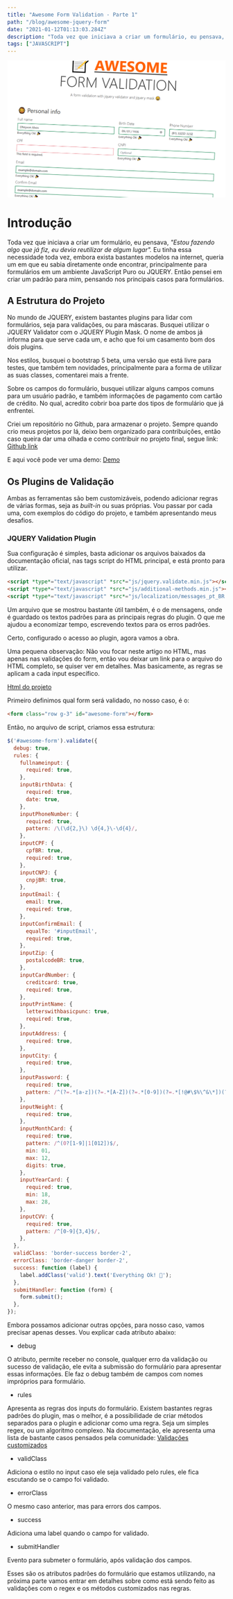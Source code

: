 ```yaml
---
title: "Awesome Form Validation - Parte 1"
path: "/blog/awesome-jquery-form"
date: "2021-01-12T01:13:03.284Z"
description: "Toda vez que iniciava a criar um formulário, eu pensava, Estou fazendo algo que já fiz, eu devia reutilizar de algum lugar. Eu tinha essa necessidade toda vez, embora exista bastantes modelos na internet, queria um em que eu sabia diretamente onde encontrar, principalmente para formulários em um ambiente JavaScript Puro ou JQUERY."
tags: ["JAVASCRIPT"]
---
```


![Awesome Form Validation](./form-validation.png)

# Introdução

Toda vez que iniciava a criar um formulário, eu pensava, _"Estou fazendo algo que já fiz, eu devia reutilizar de algum lugar"._ Eu tinha essa necessidade toda vez, embora exista bastantes modelos na internet, queria um em que eu sabia diretamente onde encontrar, principalmente para formulários em um ambiente JavaScript Puro ou JQUERY. Então pensei em criar um padrão para mim, pensando nos principais casos para formulários.

## A Estrutura do Projeto

No mundo de JQUERY, existem bastantes plugins para lidar com formulários, seja para validações, ou para máscaras. Busquei utilizar o JQUERY Validator com o JQUERY Plugin Mask. O nome de ambos já informa para que serve cada um, e acho que foi um casamento bom dos dois plugins.

Nos estilos, busquei o bootstrap 5 beta, uma versão que está livre para testes, que também tem novidades, principalmente para a forma de utilizar as suas classes, comentarei mais a frente.

Sobre os campos do formulário, busquei utilizar alguns campos comuns para um usuário padrão, e também informações de pagamento com cartão de crédito. No qual, acredito cobrir boa parte dos tipos de formulário que já enfrentei.

Criei um repositório no Github, para armazenar o projeto. Sempre quando crio meus projetos por lá, deixo bem organizado para contribuições, então caso queira dar uma olhada e como contribuir no projeto final, segue link: [Github link](https://github.com/Dheyson/awesome-form-jquery-validator)

E aqui você pode ver uma demo: [Demo](https://dheyson.github.io/awesome-form-jquery-validator/index.html)

## Os Plugins de Validação

Ambas as ferramentas são bem customizáveis, podendo adicionar regras de várias formas, seja as _built-in_ ou suas próprias. Vou passar por cada uma, com exemplos do código do projeto, e também apresentando meus desafios.

### JQUERY Validation Plugin

Sua configuração é simples, basta adicionar os arquivos baixados da documentação oficial, nas tags script do HTML principal, e está pronto para utilizar.

```html
<script *type*="text/javascript" *src*="js/jquery.validate.min.js"></script>    
<script *type*="text/javascript" *src*="js/additional-methods.min.js"></script>
<script *type*="text/javascript" *src*="js/localization/messages_pt_BR.min.js"></script>
```

Um arquivo que se mostrou bastante útil também, é o de mensagens, onde é guardado os textos padrões para as principais regras do plugin. O que me ajudou a economizar tempo, escrevendo textos para os erros padrões.

Certo, configurado o acesso ao plugin, agora vamos a obra.

Uma pequena observação: Não vou focar neste artigo no HTML, mas apenas nas validações do form, então vou deixar um link para o arquivo do HTML completo, se quiser ver em detalhes. Mas basicamente, as regras se aplicam a cada input específico.

[Html do projeto](https://github.com/Dheyson/awesome-form-jquery-validator/blob/main/index.html)

Primeiro definimos qual form será validado, no nosso caso, é o:

```html
<form class="row g-3" id="awesome-form"></form>
```

Então, no arquivo de script, criamos essa estrutura:

```javascript
$('#awesome-form').validate({
  debug: true,
  rules: {
    fullnameinput: {
      required: true,
    },
    inputBirthData: {
      required: true,
      date: true,
    },
    inputPhoneNumber: {
      required: true,
      pattern: /\(\d{2,}\) \d{4,}\-\d{4}/,
    },
    inputCPF: {
      cpfBR: true,
      required: true,
    },
    inputCNPJ: {
      cnpjBR: true,
    },
    inputEmail: {
      email: true,
      required: true,
    },
    inputConfirmEmail: {
      equalTo: '#inputEmail',
      required: true,
    },
    inputZip: {
      postalcodeBR: true,
    },
    inputCardNumber: {
      creditcard: true,
      required: true,
    },
    inputPrintName: {
      letterswithbasicpunc: true,
      required: true,
    },
    inputAddress: {
      required: true,
    },
    inputCity: {
      required: true,
    },
    inputPassword: {
      required: true,
      pattern: /^(?=.*[a-z])(?=.*[A-Z])(?=.*[0-9])(?=.*[!@#\$%\^&\*])(?=.{8,})/,
    },
    inputNeight: {
      required: true,
    },
    inputMonthCard: {
      required: true,
      pattern: /^(0?[1-9]|1[012])$/,
      min: 01,
      max: 12,
      digits: true,
    },
    inputYearCard: {
      required: true,
      min: 18,
      max: 28,
    },
    inputCVV: {
      required: true,
      pattern: /^[0-9]{3,4}$/,
    },
  },
  validClass: 'border-success border-2',
  errorClass: 'border-danger border-2',
  success: function (label) {
    label.addClass('valid').text('Everything Ok! 🎉');
  },
  submitHandler: function (form) {
    form.submit();
  },
});
```

Embora possamos adicionar outras opções, para nosso caso, vamos precisar apenas desses. Vou explicar cada atributo abaixo:

- debug

O atributo, permite receber no console, qualquer erro da validação ou sucesso de validação, ele evita a submissão do formulário para apresentar essas informações. Ele faz o debug também de campos com nomes impróprios para formulário.

- rules

Apresenta as regras dos inputs do formulário. Existem bastantes regras padrões do plugin, mas o melhor, é a possibilidade de criar métodos separados para o plugin e adicionar como uma regra. Seja um simples regex, ou um algoritmo complexo. Na documentação, ele apresenta uma lista de bastante casos pensados pela comunidade: [Validações customizados](https://github.com/jquery-validation/jquery-validation/tree/master/src/additional)

- validClass

Adiciona o estilo no input caso ele seja validado pelo rules, ele fica escutando se o campo foi validado.

- errorClass

O mesmo caso anterior, mas para errors dos campos.

- success

Adiciona uma label quando o campo for validado.

- submitHandler

Evento para submeter o formulário, após validação dos campos.

Esses são os atributos padrões do formulário que estamos utilizando, na próxima parte vamos entrar em detalhes sobre como está sendo feito as validações com o regex e os métodos customizados nas regras.
